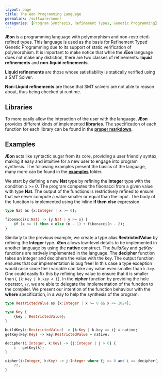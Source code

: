 ```yaml
---
layout: page
title: The Æon Programming Language
permalink: /software/aeon/
categories: [Program Synthesis, Refinement Types, Genetic Programming]
---
```


**Æon** is a programming language with polymorphism and non-restricted-refined types. This language is used as the basis for Refinement Typed Genetic Programming due to its support of static verification of polymorphism.
It is important to make notice that while the **Æon** language does not make any distiction, there are two classes of refinements: **liquid refinements** and **non-liquid refinements**.

**Liquid refinements** are those whose satisfiability is statically verified using a SMT Solver.

**Non-Liquid refinements** are those that SMT solvers are not able to reason about, thus being checked at runtime.
 
## Libraries

To more easily allow the interaction of the user with the language, **Æon** provides different kinds of implemented [**libraries**](https://github.com/alcides/aeon/aeon/libraries). The specification of each function for each library can be found in the [**proper markdown**](https://github.com/alcides/aeon/aeon/libraries/Documentation.md).


## Examples

**Æon** acts like syntactic sugar from its core, providing a user friendly syntax, making it easy and intuitive for a new user to engage into program synthesis. The following examples present the basics of the language, many more can be found in the [**examples**](https://github.com/alcides/aeon/examples/aeon3/) folder.

We start by defining a new **Nat** type by refining the **Integer** type with the condition *x >= 0*. The program computes the fibonacci from a given value with type **Nat**.  The output of the functions is restrictively refined to ensure that we never compute a value smaller or equal than the input. The body of the function is implemented using the inline **if then else** expression.

```haskell
type Nat as {x:Integer | x >= 0};

fibonacci(x:Nat) -> {y:Nat | y >= x} {
    if (x <= 1) then x else (n - 1) + fibonacci(n - 2);
}
```

Similarly to the previous example, we create a type alias **RestrictedValue** by refining the **Integer** type. **Æon** allows low-level details to be implemented in another language by using the **native** construct. The *buildKey* and *getKey* functions are natively implemented in the language.
The **decipher** function takes an integer and deciphers the value with the key. The output function ensures that our implementation is bug free! In this case a type exception would raise since the *i* variable can take any value even smaller than ```k.key```. One could easily fix this by refining key value to ensure that it is smaller than *i*, ```{k:Key | k.key < i}```. 
In the **cipher** function by providing the hole operator, ```??```, we are able to delegate the implementation of the function to the compiler. We present our intention of the function behaviour with the **where** specification, in a way to help the synthesis of the program.

```haskell
type RestrictedValue as {x:Integer | x >= 0 && x <= 1024};

type Key {
    {key : RestrictedValue};
}

buildKey(i:RestrictedValue) -> {k:Key | k.key == i} = native;
getKey(key:Key) -> key:RestrictedValue = native;

decipher(i:Integer, k:Key) -> {j:Integer | j > 0} {
    i - getKey(k); 
}

cipher(i:Integer, k:Key) -> j:Integer where {j >= 0 and i == decipher(j, getKey(k))} {
    ??;
}
```
